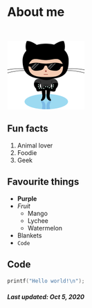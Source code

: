# About me

&nbsp;

![Octocat](octocatSmall.png)

## Fun facts
1. Animal lover
2. Foodie
3. Geek

## Favourite things
- **Purple**
- _Fruit_
  - Mango
  - Lychee
  - Watermelon
- Blankets
- `Code` 

## Code

```cpp
printf("Hello world!\n");
```

##### Last updated: Oct 5, 2020

<!---
### Links
[Edit](https://github.com/christinetong/www/edit/main/index.md) | [Settings](https://github.com/christinetong/www/settings) | [Help](https://guides.github.com/features/mastering-markdown) | [Docs](https://docs.github.com/categories/github-pages-basics/) | [Contact GitHub](https://github.com/contact) --->



